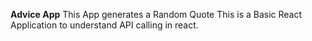**Advice App**
This App generates a Random Quote
This is a Basic React Application to understand API calling in react.

